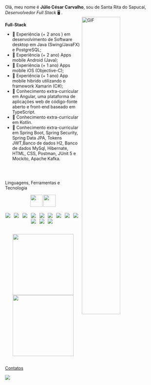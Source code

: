 
Olá, meu nome é **Júlio César Carvalho**, sou de Santa Rita do Sapucaí, *Desenvolvedor Full Stack* 🖥️ . </br>
<img align="right" alt="GIF" src="https://raw.githubusercontent.com/trepichio/trepichio/master/assets/code.gif" width=50% />
<br />
**Full-Stack**
- 📖 Experiência (+ 2 anos ) em desenvolvimento de Software desktop em Java (Swing/JavaFX) e PostgreSQL;</br>
- 📖 Experiência (+ 2 ano) Apps mobile Android (Java);</br>
- 📖 Experiência (+ 1 ano) Apps mobile iOS (Objective-C);</br>
- 📖 Experiência (+ 1 ano) App mobile hibrido utilizando o framework Xamarin (C#);</br>
- 📖 Conhecimento extra-curricular em Angular, uma plataforma de aplicações web de código-fonte aberto e front-end baseado em TypeScript.</br>
- 📖 Conhecimento extra-curricular em Kotlin.</br>
- 📖 Conhecimento extra-curricular em Spring Boot, Spring Security, Spring Data JPA, Tokens JWT,Banco de dados H2, Banco de dados MySql, Hibernate, HTML, CSS, Postman, JUnit 5 e Mockito, Apache Kafka.</br>
<br />
<br />
<p>Linguagens, Ferramentas e Tecnologia</p>
<p align="center">


<img src="https://cdn.jsdelivr.net/gh/devicons/devicon/icons/java/java-original-wordmark.svg" width="40" height="40"/>
<img src="https://cdn.jsdelivr.net/gh/devicons/devicon/icons/git/git-original.svg" width="40" height="40"/>
          
          
  
  
<br />
<br />
<img src="https://cdn.jsdelivr.net/gh/devicons/devicon@v2.15.1/devicon.min.css"/>&nbsp;&nbsp;         
<img src="https://img.shields.io/badge/KOTLIN%20-%82F7DF25.svg?&style=for-the-badge&color=E34F26" />&nbsp;&nbsp;
<img src="https://img.shields.io/badge/JAVA%20-%94F7DF76.svg?&style=for-the-badge&color=E34F26" />&nbsp;&nbsp;
<img src="https://img.shields.io/badge/JavaScript%20-%64F7DF1E.svg?&style=for-the-badge&color=F7DF1E" />&nbsp;&nbsp;
<img src="https://img.shields.io/badge/TypeScript%20-%37F7DF1E.svg?&style=for-the-badge&color=F7DF1E" />&nbsp;&nbsp;
<img src="https://img.shields.io/badge/HTML%20-%19F7DF1E.svg?&style=for-the-badge&color=E34F26" />&nbsp;&nbsp;
<img src="https://img.shields.io/badge/css%20-%97F7DF1E.svg?&style=for-the-badge&color=5BA8EE" />&nbsp;&nbsp;
<img src="https://img.shields.io/badge/Angular%20-%73F7DF1E.svg?&style=for-the-badge&color=DD0031" />&nbsp;&nbsp;
<img src="https://img.shields.io/badge/Bootstrap%20-%23F7DF1E.svg?&style=for-the-badge&color=7044A3" />&nbsp;&nbsp;
<img src="https://img.shields.io/badge/MySQL%20-%46F7DF1E.svg?&style=for-the-badge&color=F7DF1E" />&nbsp;&nbsp;
<img src="https://img.shields.io/badge/PostgreSQL%20-%23F7DF1E.svg?&style=for-the-badge&color=F7DF1E" />&nbsp;&nbsp;
<img src="https://img.shields.io/badge/Git flow%20-%23F7DF1E.svg?&style=for-the-badge&color=000" />&nbsp;&nbsp;
<!-- <img align="center" height="30" width="40" src="https://raw.githubusercontent.com/devicons/devicon/master/icons/typescript/typescript-plain.svg">
<img align="center" height="30" width="40" src="https://raw.githubusercontent.com/devicons/devicon/master/icons/html5/html5-original.svg">
<img align="center" height="30" width="40" src="https://raw.githubusercontent.com/devicons/devicon/master/icons/css3/css3-original.svg">
<img align="center" height="30" width="40" src="https://raw.githubusercontent.com/devicons/devicon/master/icons/python/python-original.svg">
<img align="center" height="30" width="40" src="https://raw.githubusercontent.com/devicons/devicon/master/icons/java/java-original.svg">
<img align="center" height="30" width="40" src="https://raw.githubusercontent.com/devicons/devicon/master/icons/mysql/mysql-original.svg"> -->
</p>
<br />

<div align="center">
  <a href="https://github.com/juliocarvalho2019">
  <img height="200em" src="https://github-readme-stats.vercel.app/api?username=juliocarvalho2019&show_icons=true?username=juliocarvalho2019&show_icons=true&theme=dracula&include_all_commits=true&count_private=true"/>  
  <img height="200em" src="https://github-readme-stats.vercel.app/api/top-langs/?username=juliocarvalho2019&count_private=true&show_icons=true&theme=radical&layout=compact&langs_count=7&theme=dracula"/>
</div>
<div style="display: inline_block"><br> 
</div>  

<p>Contatos</p>
<div>
<!--   <a href = "mailto:juliocarvalhocbq@gmail.com"><img src="https://img.shields.io/badge/-Gmail-%23333?style=for-the-badge&logo=gmail&logoColor=white" target="_blank"></a> -->
  <a href="https://www.linkedin.com/in/julio-carvalho-0180285a/" target="_blank"><img src="https://img.shields.io/badge/-LinkedIn-%230077B5?style=for-the-badge&logo=linkedin&logoColor=white" target="_blank"></a> 
<!--   <a href = "https://bitbucket.org/juliocarvalho1928/"><img src="https://img.shields.io/badge/Bitbucket-0747a6?style=for-the-badge&logo=bitbucket&logoColor=white" target="_blank"></a> -->
 



 





